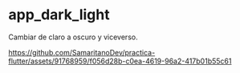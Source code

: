 # app_dark_light

Cambiar de claro a oscuro y viceverso.


https://github.com/SamaritanoDev/practica-flutter/assets/91768959/f056d28b-c0ea-4619-96a2-417b01b55c61

